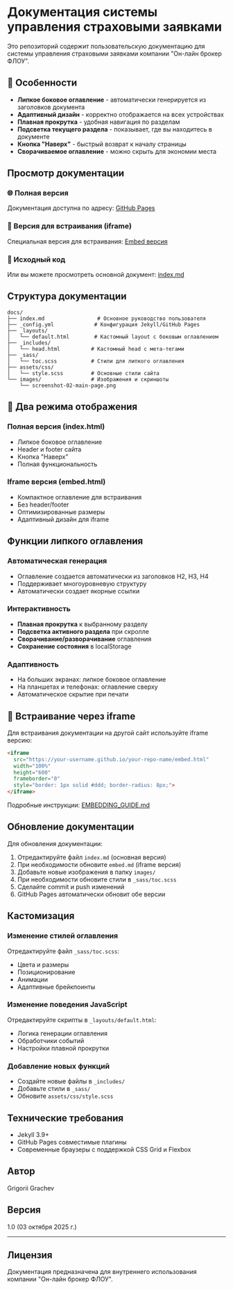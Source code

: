 # Документация системы управления страховыми заявками

Это репозиторий содержит пользовательскую документацию для системы управления страховыми заявками компании "Он-лайн брокер ФЛОУ".

## 🌟 Особенности

- **Липкое боковое оглавление** - автоматически генерируется из заголовков документа
- **Адаптивный дизайн** - корректно отображается на всех устройствах
- **Плавная прокрутка** - удобная навигация по разделам
- **Подсветка текущего раздела** - показывает, где вы находитесь в документе
- **Кнопка "Наверх"** - быстрый возврат к началу страницы
- **Сворачиваемое оглавление** - можно скрыть для экономии места

## Просмотр документации

### 🌐 Полная версия
Документация доступна по адресу: [GitHub Pages](https://your-username.github.io/your-repo-name/)

### 📱 Версия для встраивания (iframe)
Специальная версия для встраивания: [Embed версия](https://your-username.github.io/your-repo-name/embed.html)

### 📄 Исходный код
Или вы можете просмотреть основной документ: [index.md](index.md)

## Структура документации

```
docs/
├── index.md                 # Основное руководство пользователя
├── _config.yml             # Конфигурация Jekyll/GitHub Pages
├── _layouts/
│   └── default.html        # Кастомный layout с боковым оглавлением
├── _includes/
│   └── head.html          # Кастомный head с мета-тегами
├── _sass/
│   └── toc.scss           # Стили для липкого оглавления
├── assets/css/
│   └── style.scss         # Основные стили сайта
└── images/                # Изображения и скриншоты
    └── screenshot-02-main-page.png
```

## 🎯 Два режима отображения

### Полная версия (index.html)
- Липкое боковое оглавление
- Header и footer сайта
- Кнопка "Наверх"
- Полная функциональность

### Iframe версия (embed.html)
- Компактное оглавление для встраивания
- Без header/footer
- Оптимизированные размеры
- Адаптивный дизайн для iframe

## Функции липкого оглавления

### Автоматическая генерация
- Оглавление создается автоматически из заголовков H2, H3, H4
- Поддерживает многоуровневую структуру
- Автоматически создает якорные ссылки

### Интерактивность
- **Плавная прокрутка** к выбранному разделу
- **Подсветка активного раздела** при скролле
- **Сворачивание/разворачивание** оглавления
- **Сохранение состояния** в localStorage

### Адаптивность
- На больших экранах: липкое боковое оглавление
- На планшетах и телефонах: оглавление сверху
- Автоматическое скрытие при печати

## 🔗 Встраивание через iframe

Для встраивания документации на другой сайт используйте iframe версию:

```html
<iframe 
  src="https://your-username.github.io/your-repo-name/embed.html"
  width="100%" 
  height="600"
  frameborder="0"
  style="border: 1px solid #ddd; border-radius: 8px;">
</iframe>
```

Подробные инструкции: [EMBEDDING_GUIDE.md](EMBEDDING_GUIDE.md)

## Обновление документации

Для обновления документации:

1. Отредактируйте файл `index.md` (основная версия)
2. При необходимости обновите `embed.md` (iframe версия)
3. Добавьте новые изображения в папку `images/`
4. При необходимости обновите стили в `_sass/toc.scss`
5. Сделайте commit и push изменений
6. GitHub Pages автоматически обновит обе версии

## Кастомизация

### Изменение стилей оглавления
Отредактируйте файл `_sass/toc.scss`:
- Цвета и размеры
- Позиционирование
- Анимации
- Адаптивные брейкпоинты

### Изменение поведения JavaScript
Отредактируйте скрипты в `_layouts/default.html`:
- Логика генерации оглавления
- Обработчики событий
- Настройки плавной прокрутки

### Добавление новых функций
- Создайте новые файлы в `_includes/`
- Добавьте стили в `_sass/`
- Обновите `assets/css/style.scss`

## Технические требования

- Jekyll 3.9+
- GitHub Pages совместимые плагины
- Современные браузеры с поддержкой CSS Grid и Flexbox

## Автор

Grigorii Grachev

## Версия

1.0 (03 октября 2025 г.)

---

## Лицензия

Документация предназначена для внутреннего использования компании "Он-лайн брокер ФЛОУ".